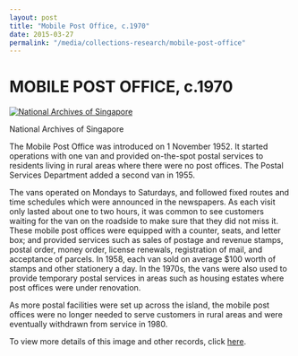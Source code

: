 ```yaml
---
layout: post
title: "Mobile Post Office, c.1970"
date: 2015-03-27
permalink: "/media/collections-research/mobile-post-office"
---
```


# MOBILE POST OFFICE, c.1970

[![National Archives of Singapore](http://www.nas.gov.sg/blogs/archivistpick/wp-content/uploads/2015/03/2015-03-27-L.jpg)](http://www.nas.gov.sg/blogs/archivistpick/wp-content/uploads/2015/03/2015-03-27-L.jpg)

National Archives of Singapore

The Mobile Post Office was introduced on 1 November 1952. It started operations with one van and provided on-the-spot postal services to residents living in rural areas where there were no post offices. The Postal Services Department added a second van in 1955.

The vans operated on Mondays to Saturdays, and followed fixed routes and time schedules which were announced in the newspapers. As each visit only lasted about one to two hours, it was common to see customers waiting for the van on the roadside to make sure that they did not miss it. These mobile post offices were equipped with a counter, seats, and letter box; and provided services such as sales of postage and revenue stamps, postal order, money order, license renewals, registration of mail, and acceptance of parcels. In 1958, each van sold on average $100 worth of stamps and other stationery a day. In the 1970s, the vans were also used to provide temporary postal services in areas such as housing estates where post offices were under renovation.

As more postal facilities were set up across the island, the mobile post offices were no longer needed to serve customers in rural areas and were eventually withdrawn from service in 1980.

To view more details of this image and other records, click [here](http://www.nas.gov.sg/archivesonline/photographs/record-details/d0fc0d97-1161-11e3-83d5-0050568939ad).